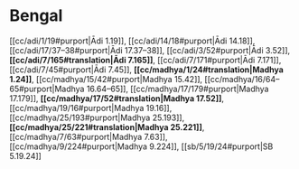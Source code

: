 # Bengal

[[cc/adi/1/19#purport|Ādi 1.19]], [[cc/adi/14/18#purport|Ādi 14.18]], [[cc/adi/17/37–38#purport|Ādi 17.37–38]], [[cc/adi/3/52#purport|Ādi 3.52]], **[[cc/adi/7/165#translation|Ādi 7.165]]**, [[cc/adi/7/171#purport|Ādi 7.171]], [[cc/adi/7/45#purport|Ādi 7.45]], **[[cc/madhya/1/24#translation|Madhya 1.24]]**, [[cc/madhya/15/42#purport|Madhya 15.42]], [[cc/madhya/16/64–65#purport|Madhya 16.64–65]], [[cc/madhya/17/179#purport|Madhya 17.179]], **[[cc/madhya/17/52#translation|Madhya 17.52]]**, [[cc/madhya/19/16#purport|Madhya 19.16]], [[cc/madhya/25/193#purport|Madhya 25.193]], **[[cc/madhya/25/221#translation|Madhya 25.221]]**, [[cc/madhya/7/63#purport|Madhya 7.63]], [[cc/madhya/9/224#purport|Madhya 9.224]], [[sb/5/19/24#purport|SB 5.19.24]]

